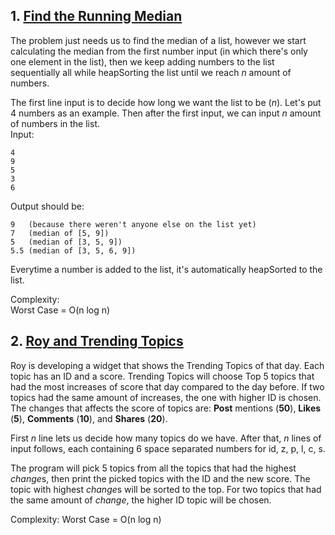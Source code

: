 ## 1. [Find the Running Median](https://www.hackerrank.com/challenges/ctci-find-the-running-median/problem)  
The problem just needs us to find the median of a list, however we start calculating the median from the first number input (in which there's only one element in the list), then we keep adding numbers to the list sequentially all while heapSorting the list until we reach *n* amount of numbers.

The first line input is to decide how long we want the list to be (*n*). Let's put 4 numbers as an example. Then after the first input, we can input *n* amount of numbers in the list.   
Input:
```
4
9
5
3
6
```
Output should be:
```
9   (because there weren't anyone else on the list yet)
7   (median of [5, 9])
5   (median of [3, 5, 9])
5.5 (median of [3, 5, 6, 9])
```
Everytime a number is added to the list, it's automatically heapSorted to the list.

Complexity:  
Worst Case = O(n log n)

## 2. [Roy and Trending Topics](https://www.hackerearth.com/practice/data-structures/trees/heapspriority-queues/practice-problems/algorithm/roy-and-trending-topics-1/)  
Roy is developing a widget that shows the Trending Topics of that day. Each topic has an ID and a score. Trending Topics will choose Top 5 topics that had the most increases of score that day compared to the day before. If two topics had the same amount of increases, the one with higher ID is chosen. The changes that affects the score of topics are: **Post** mentions (**50**), **Likes** (**5**), **Comments** (**10**), and **Shares** (**20**).

First *n* line lets us decide how many topics do we have. After that, *n* lines of input follows, each containing 6 space separated numbers for id, z, p, l, c, s.

The program will pick 5 topics from all the topics that had the highest *change*s, then print the picked topics with the ID and the new score. The topic with highest *change*s will be sorted to the top. For two topics that had the same amount of *change*, the higher ID topic will be chosen.

Complexity:
Worst Case = O(n log n)
